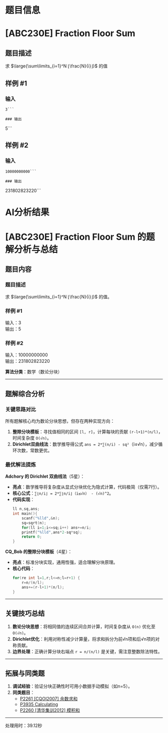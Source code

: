 # 题目信息

# [ABC230E] Fraction Floor Sum

## 题目描述

求 $\large{\sum\limits_{i=1}^N ⌊\frac{N}{i}⌋}$ 的值

## 样例 #1

### 输入

```
3```

### 输出

```
5```

## 样例 #2

### 输入

```
10000000000```

### 输出

```
231802823220```

# AI分析结果



# [ABC230E] Fraction Floor Sum 的题解分析与总结

## 题目内容
### 题目描述
求 $\large{\sum\limits_{i=1}^N ⌊\frac{N}{i}⌋}$ 的值。

### 样例 #1
输入：3  
输出：5

### 样例 #2
输入：10000000000  
输出：231802823220

**算法分类**：数学（数论分块）

---

## 题解综合分析

### 关键思路对比
所有题解核心均为数论分块思想，但存在两种实现方向：
1. **整除分块模板**：寻找值相同的区间 `[l, r]`，计算每块的贡献 `(r-l+1)*(n/l)`，时间复杂度 `O(√n)`。
2. **Dirichlet双曲线法**：数学推导得公式 `ans = 2*∑(n/i) - sq²`（i≤√n），减少循环次数，常数更优。

### 最优解法提炼
**Adchory 的 Dirichlet 双曲线法**（5星）：
- **亮点**：数学推导将复杂度从显式分块优化为隐式计算，代码极简（仅需7行）。
- **核心公式**：`∑⌊n/i⌋ = 2*∑⌊n/i⌋（i≤√n） - (√n)^2`。
- **代码实现**：
  ```cpp
  ll n,sq,ans; 
  int main(){
      scanf("%lld",&n);
      sq=sqrt(n);
      for(ll i=1;i<=sq;i++) ans+=n/i;
      printf("%lld",ans*2-sq*sq); 
      return 0;
  }
  ```

**CQ_Bob 的整除分块模板**（4星）：
- **亮点**：标准分块实现，通用性强，适合理解分块原理。
- **核心代码**：
  ```cpp
  for(re int l=1,r;l<=n;l=r+1) {
      r=n/(n/l);
      ans+=(r-l+1)*(n/l);
  }
  ```

---

## 关键技巧总结
1. **数论分块思想**：将相同值的连续区间合并计算，时间复杂度从 `O(n)` 优化至 `O(√n)`。
2. **Dirichlet优化**：利用对称性减少计算量，将求和拆分为前√n项和后√n项的对称贡献。
3. **边界处理**：正确计算分块右端点 `r = n/(n/l)` 是关键，需注意整数除法特性。

---

## 拓展与同类题
1. **调试经验**：验证分块正确性时可用小数据手动模拟（如n=5）。
2. **同类题目**：
   - [P2261 [CQOI2007] 余数求和](https://www.luogu.com.cn/problem/P2261)
   - [P3935 Calculating](https://www.luogu.com.cn/problem/P3935)
   - [P2260 [清华集训2012] 模积和](https://www.luogu.com.cn/problem/P2260)

---
处理用时：39.12秒